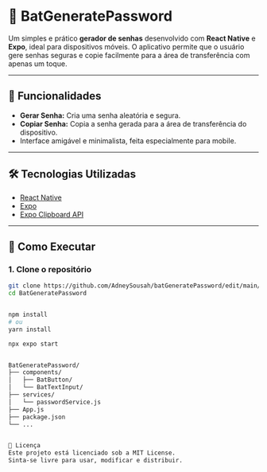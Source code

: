 # 🔐 BatGeneratePassword

Um simples e prático **gerador de senhas** desenvolvido com **React Native** e **Expo**, ideal para dispositivos móveis. O aplicativo permite que o usuário gere senhas seguras e copie facilmente para a área de transferência com apenas um toque.

---

## 📱 Funcionalidades

- **Gerar Senha:** Cria uma senha aleatória e segura.
- **Copiar Senha:** Copia a senha gerada para a área de transferência do dispositivo.
- Interface amigável e minimalista, feita especialmente para mobile.

---

## 🛠️ Tecnologias Utilizadas

- [React Native](https://reactnative.dev/)
- [Expo](https://expo.dev/)
- [Expo Clipboard API](https://docs.expo.dev/versions/latest/sdk/clipboard/)

---

## 🚀 Como Executar

### 1. Clone o repositório

```bash
git clone https://github.com/AdneySousah/batGeneratePassword/edit/main/README.md
cd BatGeneratePassword


npm install
# ou
yarn install

npx expo start


BatGeneratePassword/
├── components/
│   ├── BatButton/
│   └── BatTextInput/
├── services/
│   └── passwordService.js
├── App.js
├── package.json
└── ...


📄 Licença
Este projeto está licenciado sob a MIT License.
Sinta-se livre para usar, modificar e distribuir.

